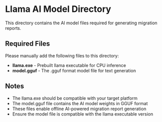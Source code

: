 # Llama AI Model Directory

This directory contains the AI model files required for generating migration reports.

## Required Files

Please manually add the following files to this directory:

- **llama.exe** - Prebuilt llama executable for CPU inference
- **model.gguf** - The .gguf format model file for text generation

## Notes

- The llama.exe should be compatible with your target platform
- The model.gguf file contains the AI model weights in GGUF format
- These files enable offline AI-powered migration report generation
- Ensure the model file is compatible with the llama executable version